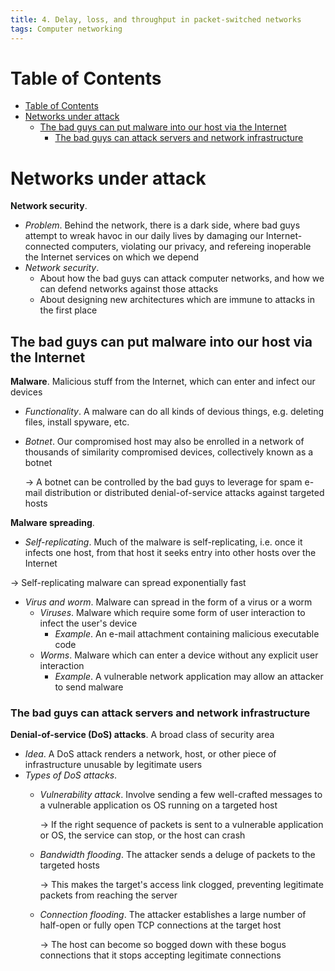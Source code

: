 ```yaml
---
title: 4. Delay, loss, and throughput in packet-switched networks
tags: Computer networking
---
```


<!-- TOC titleSize:1 tabSpaces:2 depthFrom:1 depthTo:6 withLinks:1 updateOnSave:1 orderedList:0 skip:0 title:1 charForUnorderedList:* -->
# Table of Contents
- [Table of Contents](#table-of-contents)
- [Networks under attack](#networks-under-attack)
  - [The bad guys can put malware into our host via the Internet](#the-bad-guys-can-put-malware-into-our-host-via-the-internet)
    - [The bad guys can attack servers and network infrastructure](#the-bad-guys-can-attack-servers-and-network-infrastructure)
<!-- /TOC -->

# Networks under attack
**Network security**. 
* *Problem*. Behind the network, there is a dark side, where bad guys attempt to wreak havoc in our daily lives by damaging our Internet-connected computers, violating our privacy, and refereing inoperable the Internet services on which we depend
* *Network security*. 
    * About how the bad guys can attack computer networks, and  how we can defend networks against those attacks
    * About designing new architectures which are immune to attacks in the first place

## The bad guys can put malware into our host via the Internet
**Malware**. Malicious stuff from the Internet, which can enter and infect our devices
* *Functionality*. A malware can do all kinds of devious things, e.g. deleting files, install spyware, etc.
* *Botnet*. Our compromised host may also be enrolled in a network of thousands of similarity compromised devices, collectively known as a botnet

    $\to$ A botnet can be controlled by the bad guys to leverage for spam e-mail distribution or distributed denial-of-service attacks against targeted hosts

**Malware spreading**.
* *Self-replicating*. Much of the malware is self-replicating, i.e. once it infects one host, from that host it seeks entry into other hosts over the Internet

$\to$ Self-replicating malware can spread exponentially fast
* *Virus and worm*. Malware can spread in the form of a virus or a worm
    * *Viruses*. Malware which require some form of user interaction to infect the user's device
        * *Example*. An e-mail attachment containing malicious executable code
    * *Worms*. Malware which can enter a device without any explicit user interaction
        * *Example*. A vulnerable network application may allow an attacker to send malware

### The bad guys can attack servers and network infrastructure
**Denial-of-service (DoS) attacks**. A broad class of security area
* *Idea*. A DoS attack renders a network, host, or other piece of infrastructure unusable by legitimate users
* *Types of DoS attacks*.
    * *Vulnerability attack*. Involve sending a few well-crafted messages to a vulnerable application os OS running on a targeted host

        $\to$ If the right sequence of packets is sent to a vulnerable application or OS, the service can stop, or the host can crash
    * *Bandwidth flooding*. The attacker sends a deluge of packets to the targeted hosts

        $\to$ This makes the target's access link clogged, preventing legitimate packets from reaching the server
    * *Connection flooding*. The attacker establishes a large number of half-open or fully open TCP connections at the target host

        $\to$ The host can become so bogged down with these bogus connections that it stops accepting legitimate connections